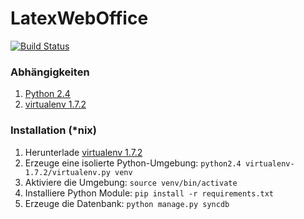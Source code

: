 LatexWebOffice
==============

[![Build Status](https://travis-ci.org/maltsev/LatexWebOffice.svg)](https://travis-ci.org/maltsev/LatexWebOffice)


### Abhängigkeiten
1. [Python 2.4](https://www.python.org/downloads/)
2. [virtualenv 1.7.2](https://github.com/pypa/virtualenv/)

### Installation (*nix)
1. Herunterlade [virtualenv 1.7.2](https://github.com/pypa/virtualenv/archive/1.7.2.zip)
2. Erzeuge eine isolierte Python-Umgebung: `python2.4 virtualenv-1.7.2/virtualenv.py venv`
3. Aktiviere die Umgebung: `source venv/bin/activate`
4. Installiere Python Module: `pip install -r requirements.txt`
5. Erzeuge die Datenbank: `python manage.py syncdb`